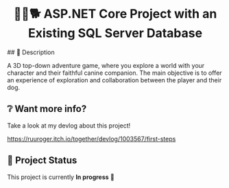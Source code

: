 <center>
  <h1>👨‍🦱🐕 ASP.NET Core Project with an Existing SQL Server Database</h1>
</center>
## 📝 Description

A 3D top-down adventure game, where you explore a world with your character and their faithful canine companion. The main objective is to offer an experience of exploration and collaboration between the player and their dog.

## ❔ Want more info?
Take a look at my devlog about this project!

https://ruuroger.itch.io/together/devlog/1003567/first-steps

## 🚀 Project Status

This project is currently **In progress** 🚧
